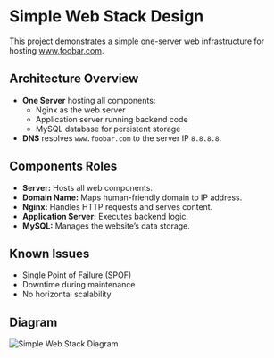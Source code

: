 # Simple Web Stack Design

This project demonstrates a simple one-server web infrastructure for hosting www.foobar.com.

## Architecture Overview

- **One Server** hosting all components:
  - Nginx as the web server
  - Application server running backend code
  - MySQL database for persistent storage
- **DNS** resolves `www.foobar.com` to the server IP `8.8.8.8`.

## Components Roles

- **Server:** Hosts all web components.
- **Domain Name:** Maps human-friendly domain to IP address.
- **Nginx:** Handles HTTP requests and serves content.
- **Application Server:** Executes backend logic.
- **MySQL:** Manages the website’s data storage.

## Known Issues

- Single Point of Failure (SPOF)
- Downtime during maintenance
- No horizontal scalability

## Diagram

![Simple Web Stack Diagram](https://i.imgur.com/your-upload-link.png)

